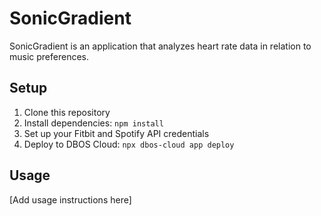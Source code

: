 # SonicGradient

SonicGradient is an application that analyzes heart rate data in relation to music preferences.

## Setup

1. Clone this repository
2. Install dependencies: `npm install`
3. Set up your Fitbit and Spotify API credentials
4. Deploy to DBOS Cloud: `npx dbos-cloud app deploy`

## Usage

[Add usage instructions here]
